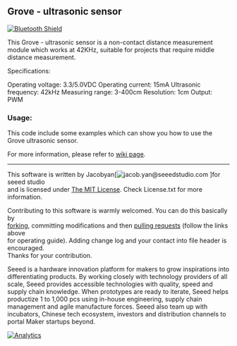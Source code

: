 Grove - ultrasonic sensor
---------------------------------------------------------
[![Bluetooth Shield](http://www.seeedstudio.com/wiki/images/3/3a/Ultrasonic_Ranger.jpg)](http://www.seeedstudio.com/depot/bluetooth-shield-p-866.html?cPath=19_21)

This Grove - ultrasonic sensor is a non-contact distance measurement module which works at 42KHz, suitable for projects that require middle distance measurement. 

Specifications:

Operating voltage: 3.3/5.0VDC 
Operating current: 15mA 
Ultrasonic frequency: 42kHz 
Measuring range: 3-400cm 
Resolution: 1cm 
Output: PWM 


### Usage:

This code include some examples which can show you how to use the Grove ultrasonic sensor. 

For more information, please refer to [wiki page](http://www.seeedstudio.com/wiki/Grove_-_Ultrasonic_Ranger).

----

This software is written by Jacobyan[![jacob.yan@seeedstudio.com](https://github.com/jacobyan/images/blob/master/2081333534.Png) ]for seeed studio<br>
and is licensed under [The MIT License](http://opensource.org/licenses/mit-license.php). Check License.txt for more information.<br>

Contributing to this software is warmly welcomed. You can do this basically by<br>
[forking](https://help.github.com/articles/fork-a-repo), committing modifications and then [pulling requests](https://help.github.com/articles/using-pull-requests) (follow the links above<br>
for operating guide). Adding change log and your contact into file header is encouraged.<br>
Thanks for your contribution.



Seeed is a hardware innovation platform for makers to grow inspirations into differentiating products. By working closely with technology providers of all scale, Seeed provides accessible technologies with quality, speed and supply chain knowledge. When prototypes are ready to iterate, Seeed helps productize 1 to 1,000 pcs using in-house engineering, supply chain management and agile manufacture forces. Seeed also team up with incubators, Chinese tech ecosystem, investors and distribution channels to portal Maker startups beyond.




[![Analytics](https://ga-beacon.appspot.com/UA-46589105-3/Grove_Ultrasonic_Ranger_Suli)](https://github.com/igrigorik/ga-beacon)